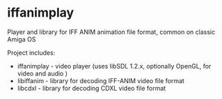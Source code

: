 # iffanimplay
Player and library for IFF ANIM animation file format, common on classic Amiga OS

Project includes:
 * iffanimplay - video player (uses libSDL 1.2.x, optionally OpenGL, for video and audio )
 * libiffanim - library for decoding IFF-ANIM video file format
 * libcdxl - library for decoding CDXL video file format
